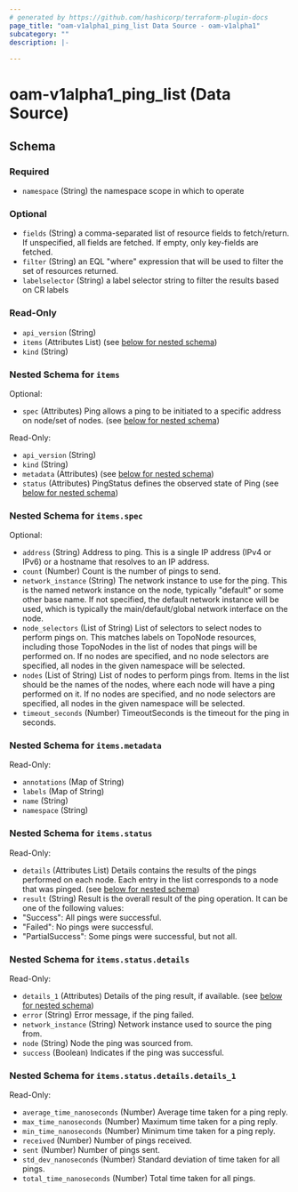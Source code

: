 ```yaml
---
# generated by https://github.com/hashicorp/terraform-plugin-docs
page_title: "oam-v1alpha1_ping_list Data Source - oam-v1alpha1"
subcategory: ""
description: |-
  
---
```


# oam-v1alpha1_ping_list (Data Source)





<!-- schema generated by tfplugindocs -->
## Schema

### Required

- `namespace` (String) the namespace scope in which to operate

### Optional

- `fields` (String) a comma-separated list of resource fields to fetch/return.  If unspecified, all fields are fetched.  If empty, only key-fields are fetched.
- `filter` (String) an EQL "where" expression that will be used to filter the set of resources returned.
- `labelselector` (String) a label selector string to filter the results based on CR labels

### Read-Only

- `api_version` (String)
- `items` (Attributes List) (see [below for nested schema](#nestedatt--items))
- `kind` (String)

<a id="nestedatt--items"></a>
### Nested Schema for `items`

Optional:

- `spec` (Attributes) Ping allows a ping to be initiated to a specific address on node/set of nodes. (see [below for nested schema](#nestedatt--items--spec))

Read-Only:

- `api_version` (String)
- `kind` (String)
- `metadata` (Attributes) (see [below for nested schema](#nestedatt--items--metadata))
- `status` (Attributes) PingStatus defines the observed state of Ping (see [below for nested schema](#nestedatt--items--status))

<a id="nestedatt--items--spec"></a>
### Nested Schema for `items.spec`

Optional:

- `address` (String) Address to ping.
This is a single IP address (IPv4 or IPv6) or a hostname that resolves to an IP address.
- `count` (Number) Count is the number of pings to send.
- `network_instance` (String) The network instance to use for the ping. This is the named network instance on the node, typically "default" or some other base name.
If not specified, the default network instance will be used, which is typically the main/default/global network interface on the node.
- `node_selectors` (List of String) List of selectors to select nodes to perform pings on.
This matches labels on TopoNode resources, including those TopoNodes in the list of nodes that pings will be performed on.
If no nodes are specified, and no node selectors are specified, all nodes in the given namespace will be selected.
- `nodes` (List of String) List of nodes to perform pings from.
Items in the list should be the names of the nodes, where each node will have a ping performed on it.
If no nodes are specified, and no node selectors are specified, all nodes in the given namespace will be selected.
- `timeout_seconds` (Number) TimeoutSeconds is the timeout for the ping in seconds.


<a id="nestedatt--items--metadata"></a>
### Nested Schema for `items.metadata`

Read-Only:

- `annotations` (Map of String)
- `labels` (Map of String)
- `name` (String)
- `namespace` (String)


<a id="nestedatt--items--status"></a>
### Nested Schema for `items.status`

Read-Only:

- `details` (Attributes List) Details contains the results of the pings performed on each node.
Each entry in the list corresponds to a node that was pinged. (see [below for nested schema](#nestedatt--items--status--details))
- `result` (String) Result is the overall result of the ping operation.
It can be one of the following values:
- "Success": All pings were successful.
- "Failed": No pings were successful.
- "PartialSuccess": Some pings were successful, but not all.

<a id="nestedatt--items--status--details"></a>
### Nested Schema for `items.status.details`

Read-Only:

- `details_1` (Attributes) Details of the ping result, if available. (see [below for nested schema](#nestedatt--items--status--details--details_1))
- `error` (String) Error message, if the ping failed.
- `network_instance` (String) Network instance used to source the ping from.
- `node` (String) Node the ping was sourced from.
- `success` (Boolean) Indicates if the ping was successful.

<a id="nestedatt--items--status--details--details_1"></a>
### Nested Schema for `items.status.details.details_1`

Read-Only:

- `average_time_nanoseconds` (Number) Average time taken for a ping reply.
- `max_time_nanoseconds` (Number) Maximum time taken for a ping reply.
- `min_time_nanoseconds` (Number) Minimum time taken for a ping reply.
- `received` (Number) Number of pings received.
- `sent` (Number) Number of pings sent.
- `std_dev_nanoseconds` (Number) Standard deviation of time taken for all pings.
- `total_time_nanoseconds` (Number) Total time taken for all pings.
